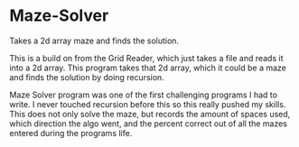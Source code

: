 # Maze-Solver
Takes a 2d array maze and finds the solution.

This is a build on from the Grid Reader, which just takes a file and reads it into a 2d array.
This program takes that 2d array, which it could be a maze and finds the solution by doing recursion.

Maze Solver program was one of the first challenging programs I had to write. I never touched recursion before this so this really pushed my skills. This does not only solve the maze, but records the amount of spaces used, which direction the algo went, and the percent correct out of all the mazes entered during the programs life.
